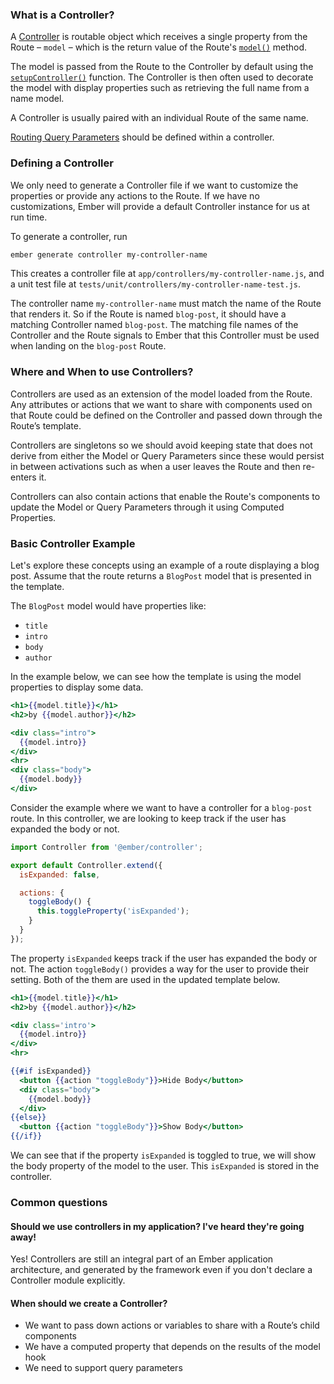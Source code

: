 ### What is a Controller?

A [Controller](https://emberjs.com/api/ember/release/classes/Controller) is routable object which receives a single property from the Route – `model` – which is the return value of the Route's [`model()`](https://emberjs.com/api/ember/3.3/classes/Route/methods?anchor=model) method.

The model is passed from the Route to the Controller by default using the [`setupController()`](https://www.emberjs.com/api/ember/3.3/classes/Route/methods/setupController?anchor=setupController) function. The Controller is then often used to decorate the model with display properties such as retrieving the full name from a name model.

A Controller is usually paired with an individual Route of the same name.

[Routing Query Parameters](../routing/query-params/) should be defined within a controller.

### Defining a Controller

We only need to generate a Controller file if we want to customize the properties or provide any actions to the Route. If we have no customizations, Ember will provide a default Controller instance for us at run time.

To generate a controller, run
```bash
ember generate controller my-controller-name
```

This creates a controller file at `app/controllers/my-controller-name.js`, and a unit test file at `tests/unit/controllers/my-controller-name-test.js`.

The controller name `my-controller-name` must match the name of the Route that renders it. So if the Route is named `blog-post`, it should have a matching Controller named `blog-post`. The matching file names of the Controller and the Route signals to Ember that this Controller must be used when landing on the `blog-post` Route.

### Where and When to use Controllers?

Controllers are used as an extension of the model loaded from the Route. Any attributes or actions that we want to share with components used on that Route could be defined on the Controller and passed down through the Route’s template.

Controllers are singletons so we should avoid keeping state that does not derive from either the Model or Query Parameters since these would persist in between activations such as when a user leaves the Route and then re-enters it.

Controllers can also contain actions that enable the Route's components to update the Model or Query Parameters through it using Computed Properties.

### Basic Controller Example

Let's explore these concepts using an example of a route displaying a blog post. Assume that the route returns a `BlogPost` model that is presented in the template.

The `BlogPost` model would have properties like:

* `title`
* `intro`
* `body`
* `author`

In the example below, we can see how the template is using the model properties to display some data.

```handlebars {data-filename=app/templates/blog-post.hbs}
<h1>{{model.title}}</h1>
<h2>by {{model.author}}</h2>

<div class="intro">
  {{model.intro}}
</div>
<hr>
<div class="body">
  {{model.body}}
</div>
```

Consider the example where we want to have a controller for a `blog-post` route. In this controller, we are looking to keep track if the user has expanded the body or not.

```javascript {data-filename=app/controllers/blog-post.js}
import Controller from '@ember/controller';

export default Controller.extend({
  isExpanded: false,

  actions: {
    toggleBody() {
      this.toggleProperty('isExpanded');
    }
  }
});
```

The property `isExpanded` keeps track if the user has expanded the body or not. The action `toggleBody()` provides a way for the user to provide their setting. Both of the them are used in the updated template below.

```handlebars {data-filename=app/templates/blog-post.hbs}
<h1>{{model.title}}</h1>
<h2>by {{model.author}}</h2>

<div class='intro'>
  {{model.intro}}
</div>
<hr>

{{#if isExpanded}}
  <button {{action "toggleBody"}}>Hide Body</button>
  <div class="body">
    {{model.body}}
  </div>
{{else}}
  <button {{action "toggleBody"}}>Show Body</button>
{{/if}}
```

We can see that if the property `isExpanded` is toggled to true, we will show the body property of the model to the user. This `isExpanded` is stored in the controller.

### Common questions

#### Should we use controllers in my application? I've heard they're going away!

Yes! Controllers are still an integral part of an Ember application architecture, and generated by the framework even if you don't declare a Controller module explicitly.

#### When should we create a Controller?

* We want to pass down actions or variables to share with a Route’s child components
* We have a computed property that depends on the results of the model hook
* We need to support query parameters
